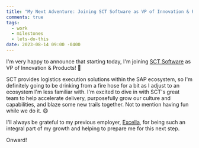 ```yaml
---
title: "My Next Adventure: Joining SCT Software as VP of Innovation & Products!"
comments: true
tags:
  - work
  - milestones
  - lets-do-this
date: 2023-08-14 09:00 -0400
---
```

I'm very happy to announce that starting today, I'm joining [SCT Software](https://sctsoftware.com) as VP of Innovation & Products! :tada:

SCT provides logistics execution solutions within the SAP ecosystem, so I'm definitely going to be drinking from a fire hose for a bit as I adjust to an ecosystem I'm less familiar with. I'm excited to dive in with SCT's great team to help accelerate delivery, purposefully grow our culture and capabilities, and blaze some new trails together. Not to mention having fun while we do it. :smile:

I'll always be grateful to my previous employer, [Excella](https://excella.com), for being such an integral part of my growth and helping to prepare me for this next step.

Onward!
